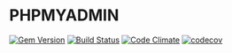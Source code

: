 # PHPMYADMIN

[![Gem Version](https://badge.fury.io/py/phpmyadmin.svg)](https://badge.fury.io/py/phpmyadmin)
[![Build Status](https://travis-ci.org/back-yard/phpmyadmin.svg?branch=master)](https://travis-ci.org/back-yard/phpmyadmin)
[![Code Climate](https://codeclimate.com/github/back-yard/phpmyadmin/badges/gpa.svg)](https://codeclimate.com/github/back-yard/phpmyadmin)
[![codecov](https://codecov.io/gh/back-yard/phpmyadmin/branch/master/graph/badge.svg)](https://codecov.io/gh/back-yard/phpmyadmin)
